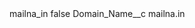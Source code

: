<?xml version="1.0" encoding="UTF-8"?>
<CustomMetadata xmlns="http://soap.sforce.com/2006/04/metadata" xmlns:xsi="http://www.w3.org/2001/XMLSchema-instance" xmlns:xsd="http://www.w3.org/2001/XMLSchema">
    <label>mailna_in</label>
    <protected>false</protected>
    <values>
        <field>Domain_Name__c</field>
        <value xsi:type="xsd:string">mailna.in</value>
    </values>
</CustomMetadata>

